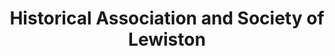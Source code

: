 ---
layout: repo
title: "Historical Association and Society of Lewiston"
id: 20654
permalink: repos/20654/
---